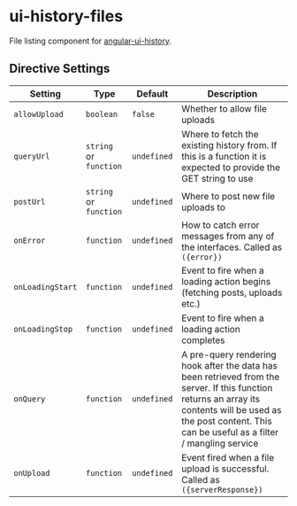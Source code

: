ui-history-files
================
File listing component for [angular-ui-history](https://github.com/MomsFriendlyDevCo/angular-ui-history).


Directive Settings
------------------

| Setting           | Type                   | Default         | Description                                                                                                     |
|-------------------|------------------------|-----------------|-----------------------------------------------------------------------------------------------------------------|
| `allowUpload`     | `boolean`              | `false`         | Whether to allow file uploads                                                                                   |
| `queryUrl`        | `string` or `function` | `undefined`     | Where to fetch the existing history from. If this is a function it is expected to provide the GET string to use |
| `postUrl`         | `string` or `function` | `undefined`     | Where to post new file uploads to                                                                               |
| `onError`         | `function`             | `undefined`     | How to catch error messages from any of the interfaces. Called as `({error})`                                   |
| `onLoadingStart`  | `function`             | `undefined`     | Event to fire when a loading action begins (fetching posts, uploads etc.)                                       |
| `onLoadingStop`   | `function`             | `undefined`     | Event to fire when a loading action completes                                                                   |
| `onQuery`         | `function`             | `undefined`     | A pre-query rendering hook after the data has been retrieved from the server. If this function returns an array its contents will be used as the post content. This can be useful as a filter / mangling service |
| `onUpload`        | `function`             | `undefined`     | Event fired when a file upload is successful. Called as `({serverResponse})`                                    |
